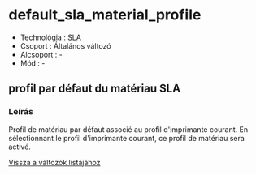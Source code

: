 # default\_sla\_material\_profile

* Technológia : SLA
* Csoport : Általános változó
* Alcsoport : -
* Mód : -

## profil par défaut du matériau SLA

### Leírás

Profil de matériau par défaut associé au profil d'imprimante courant. En sélectionnant le profil d'imprimante courant, ce profil de matériau sera activé.

[Vissza a változók listájához](/)

